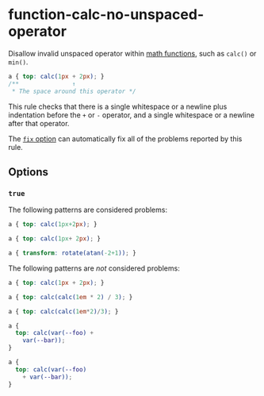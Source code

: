 # function-calc-no-unspaced-operator

Disallow invalid unspaced operator within [math functions](https://www.w3.org/TR/css-values-4/#calc-syntax), such as `calc()` or `min()`.

<!-- prettier-ignore -->
```css
a { top: calc(1px + 2px); }
/**               ↑
 * The space around this operator */
```

This rule checks that there is a single whitespace or a newline plus indentation before the `+` or `-` operator, and a single whitespace or a newline after that operator.

The [`fix` option](../../../docs/user-guide/options.md#fix) can automatically fix all of the problems reported by this rule.

## Options

### `true`

The following patterns are considered problems:

<!-- prettier-ignore -->
```css
a { top: calc(1px+2px); }
```

<!-- prettier-ignore -->
```css
a { top: calc(1px+ 2px); }
```

<!-- prettier-ignore -->
```css
a { transform: rotate(atan(-2+1)); }
```

The following patterns are _not_ considered problems:

<!-- prettier-ignore -->
```css
a { top: calc(1px + 2px); }
```

<!-- prettier-ignore -->
```css
a { top: calc(calc(1em * 2) / 3); }
```

<!-- prettier-ignore -->
```css
a { top: calc(calc(1em*2)/3); }
```

<!-- prettier-ignore -->
```css
a {
  top: calc(var(--foo) +
    var(--bar));
}
```

<!-- prettier-ignore -->
```css
a {
  top: calc(var(--foo)
    + var(--bar));
}
```
